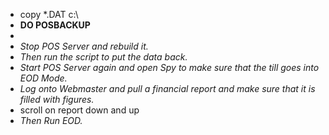 - copy *.DAT c:\
- **DO POSBACKUP**
-
- _Stop POS Server and rebuild it._
- _Then run the script to put the data back._
- _Start POS Server again and open Spy to make sure that the till goes into EOD Mode._
- _Log onto Webmaster and pull a financial report and make sure that it is filled with figures._
- scroll on report down and up
- _Then Run EOD._